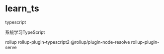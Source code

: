 # learn_ts
typescript

系统学习TypeScript

rollup rollup-plugin-typescript2 @rollup/plugin-node-resolve rollup-plugin-serve
